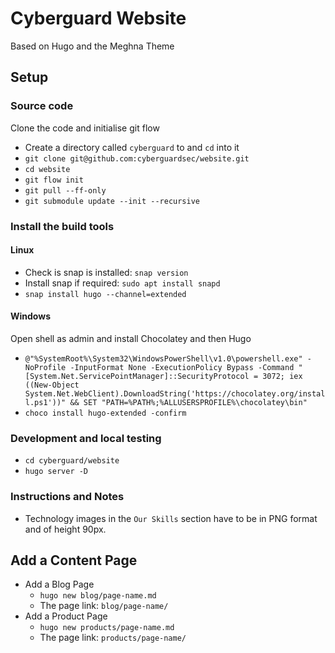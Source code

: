# Cyberguard Website
Based on Hugo and the Meghna Theme

## Setup

### Source code
Clone the code and initialise git flow
* Create a directory called `cyberguard` to and `cd` into it
* `git clone git@github.com:cyberguardsec/website.git`
* `cd website`
* `git flow init`
* `git pull --ff-only`
* `git submodule update --init --recursive`

### Install the build tools
#### Linux
* Check is snap is installed: `snap version`
* Install snap if required: `sudo apt install snapd`
* `snap install hugo --channel=extended`
#### Windows
Open shell as admin and install Chocolatey and then Hugo
* `@"%SystemRoot%\System32\WindowsPowerShell\v1.0\powershell.exe" -NoProfile -InputFormat None -ExecutionPolicy Bypass -Command "[System.Net.ServicePointManager]::SecurityProtocol = 3072; iex ((New-Object System.Net.WebClient).DownloadString('https://chocolatey.org/install.ps1'))" && SET "PATH=%PATH%;%ALLUSERSPROFILE%\chocolatey\bin"`
* `choco install hugo-extended -confirm`

### Development and local testing
* `cd cyberguard/website`
* `hugo server -D`

### Instructions and Notes
* Technology images in the `Our Skills` section have to be in PNG format and of height 90px.

## Add a Content Page
* Add a Blog Page
  * `hugo new blog/page-name.md`
  * The page link: `blog/page-name/`
* Add a Product Page
  * `hugo new products/page-name.md`
  * The page link: `products/page-name/`
